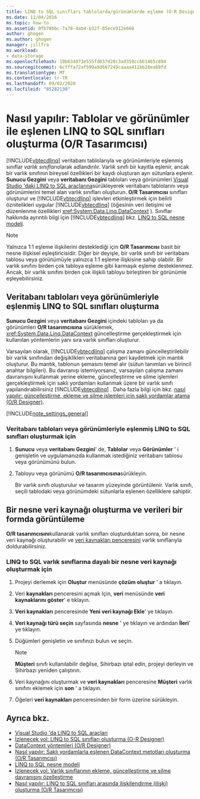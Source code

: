 ```yaml
---
title: LINQ to SQL sınıfları tablolarda/görünümlerde eşleme (O-R Designer)
ms.date: 11/04/2016
ms.topic: how-to
ms.assetid: 0fb78bbc-7a78-4ab4-b32f-85ece912e660
author: ghogen
ms.author: ghogen
manager: jillfra
ms.workload:
- data-storage
ms.openlocfilehash: 19b634973e555fd037d20c3ad359ccbb1465c894
ms.sourcegitcommit: 6cfffa72af599a9d667249caaaa411bb28ea69fd
ms.translationtype: MT
ms.contentlocale: tr-TR
ms.lasthandoff: 09/02/2020
ms.locfileid: "85282130"
---
```

# <a name="how-to-create-linq-to-sql-classes-mapped-to-tables-and-views-or-designer"></a>Nasıl yapılır: Tablolar ve görünümler ile eşlenen LINQ to SQL sınıfları oluşturma (O/R Tasarımcısı)

[!INCLUDE[vbtecdlinq](../data-tools/includes/vbtecdlinq_md.md)] veritabanı tablolarıyla ve görünümleriyle eşlenmiş sınıflar *varlık sınıfları*olarak adlandırılır. Varlık sınıfı bir kayıtla eşlenir, ancak bir varlık sınıfının bireysel özellikleri bir kaydı oluşturan ayrı sütunlara eşlenir. **Sunucu Gezgini** veya **veritabanı Gezgini** tabloları veya görünümleri [Visual Studio 'daki LINQ to SQL araçlarına](../data-tools/linq-to-sql-tools-in-visual-studio2.md)sürükleyerek veritabanı tablolarını veya görünümlerini temel alan varlık sınıfları oluşturun. **O/R Tasarımcısı** sınıfları oluşturur ve [!INCLUDE[vbtecdlinq](../data-tools/includes/vbtecdlinq_md.md)] işlevleri etkinleştirmek için belirli öznitelikleri uygular [!INCLUDE[vbtecdlinq](../data-tools/includes/vbtecdlinq_md.md)] (öğesinin veri iletişimi ve düzenlenme özellikleri <xref:System.Data.Linq.DataContext> ). Sınıflar hakkında ayrıntılı bilgi için [!INCLUDE[vbtecdlinq](../data-tools/includes/vbtecdlinq_md.md)] bkz. [LINQ to SQL nesne modeli](/dotnet/framework/data/adonet/sql/linq/the-linq-to-sql-object-model).

> [!NOTE]
> Yalnızca 1:1 eşleme ilişkilerini desteklediği için **O/R Tasarımcısı** basit bir nesne ilişkisel eşleştiricisidir. Diğer bir deyişle, bir varlık sınıfı bir veritabanı tablosu veya görünümüyle yalnızca 1:1 eşleme ilişkisine sahip olabilir. Bir varlık sınıfını birden çok tabloya eşleme gibi karmaşık eşleme desteklenmez. Ancak, bir varlık sınıfını birden çok ilişkili tabloyu birleştiren bir görünümle eşleyebilirsiniz.

## <a name="create-linq-to-sql-classes-that-are-mapped-to-database-tables-or-views"></a>Veritabanı tabloları veya görünümleriyle eşlenmiş LINQ to SQL sınıfları oluşturma

**Sunucu Gezgini** veya **veritabanı Gezgini** içindeki tabloları ya da görünümleri **O/R tasarımcısına** sürüklemek, <xref:System.Data.Linq.DataContext> güncelleştirme gerçekleştirmek için kullanılan yöntemlerin yanı sıra varlık sınıfları oluşturur.

Varsayılan olarak, [!INCLUDE[vbtecdlinq](../data-tools/includes/vbtecdlinq_md.md)] çalışma zamanı güncelleştirilebilir bir varlık sınıfından değişiklikleri veritabanına geri kaydetmek için mantık oluşturur. Bu mantık, tablonun şemasını temel alır (sütun tanımları ve birincil anahtar bilgileri). Bu davranışı istemiyorsanız, varsayılan çalışma zamanı davranışını kullanmak yerine ekleme, güncelleştirme ve silme işlemleri gerçekleştirmek için saklı yordamları kullanmak üzere bir varlık sınıfı yapılandırabilirsiniz [!INCLUDE[vbtecdlinq](../data-tools/includes/vbtecdlinq_md.md)] . Daha fazla bilgi için bkz. [nasıl yapılır: güncelleştirme, ekleme ve silme işlemleri için saklı yordamlar atama (O/R Designer)](../data-tools/how-to-assign-stored-procedures-to-perform-updates-inserts-and-deletes-o-r-designer.md).

[!INCLUDE[note_settings_general](../data-tools/includes/note_settings_general_md.md)]

### <a name="to-create-linq-to-sql-classes-that-are-mapped-to-database-tables-or-views"></a>Veritabanı tabloları veya görünümleriyle eşlenmiş LINQ to SQL sınıfları oluşturmak için

1. **Sunucu** veya **veritabanı Gezgini**' de, **Tablolar** veya **Görünümler** ' i genişletin ve uygulamanızda kullanmak istediğiniz veritabanı tablosu veya görünümünü bulun.

2. Tabloyu veya görünümü **O/R tasarımcısına**sürükleyin.

     Bir varlık sınıfı oluşturulur ve tasarım yüzeyinde görüntülenir. Varlık sınıfı, seçili tablodaki veya görünümdeki sütunlarla eşlenen özelliklere sahiptir.

## <a name="create-an-object-data-source-and-display-the-data-on-a-form"></a>Bir nesne veri kaynağı oluşturma ve verileri bir formda görüntüleme

**O/R tasarımcısını**kullanarak varlık sınıfları oluşturduktan sonra, bir nesne veri kaynağı oluşturabilir ve [veri kaynakları penceresini](add-new-data-sources.md#data-sources-window) varlık sınıflarıyla doldurabilirsiniz.

### <a name="to-create-an-object-data-source-based-on-linq-to-sql-entity-classes"></a>LINQ to SQL varlık sınıflarına dayalı bir nesne veri kaynağı oluşturmak için

1. Projeyi derlemek için **Oluştur** menüsünde **çözüm oluştur** ' a tıklayın.

2. Veri **kaynakları** penceresini açmak Için, **veri** menüsünde **veri kaynaklarını göster**' e tıklayın.

3. **Veri kaynakları** penceresinde **Yeni veri kaynağı Ekle**' ye tıklayın.

4. **Veri kaynağı türü seçin** sayfasında **nesne** ' ye tıklayın ve ardından **İleri**' ye tıklayın.

5. Düğümleri genişletin ve sınıfınızı bulun ve seçin.

    > [!NOTE]
    > **Müşteri** sınıfı kullanılabilir değilse, Sihirbazı iptal edin, projeyi derleyin ve Sihirbazı yeniden çalıştırın.

6. Veri kaynağını oluşturmak ve **veri kaynakları** penceresine **Müşteri** varlık sınıfını eklemek için **son** ' a tıklayın.

7. Öğeleri **veri kaynakları** penceresinden bir form üzerine sürükleyin.

## <a name="see-also"></a>Ayrıca bkz.

- [Visual Studio 'da LINQ to SQL araçları](../data-tools/linq-to-sql-tools-in-visual-studio2.md)
- [İzlenecek yol: LINQ to SQL sınıfları oluşturma (O-R Designer)](how-to-create-linq-to-sql-classes-mapped-to-tables-and-views-o-r-designer.md)
- [DataContext yöntemleri (O/R Designer)](../data-tools/datacontext-methods-o-r-designer.md)
- [Nasıl yapılır: Saklı yordamlarla eşlenen DataContext metotları oluşturma (O/R Tasarımcısı)](../data-tools/how-to-create-datacontext-methods-mapped-to-stored-procedures-and-functions-o-r-designer.md)
- [LINQ to SQL nesne modeli](/dotnet/framework/data/adonet/sql/linq/the-linq-to-sql-object-model)
- [İzlenecek yol: Varlık sınıflarının ekleme, güncelleştirme ve silme davranışını özelleştirme](../data-tools/walkthrough-customizing-the-insert-update-and-delete-behavior-of-entity-classes.md)
- [Nasıl yapılır: LINQ to SQL sınıfları arasında ilişkilendirme (ilişki) oluşturma (O/R Tasarımcısı)](../data-tools/how-to-create-an-association-relationship-between-linq-to-sql-classes-o-r-designer.md)
